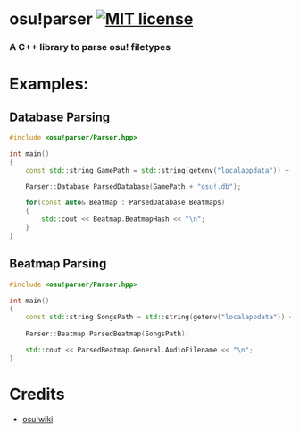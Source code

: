 # osu!parser [![MIT license](https://img.shields.io/badge/License-MIT-blue.svg)](https://lbesson.mit-license.org/)

### A C++ library to parse osu! filetypes

# Examples:

## Database Parsing
```c++
#include <osu!parser/Parser.hpp>

int main()
{
    const std::string GamePath = std::string(getenv("localappdata")) + "\\osu!\\";

    Parser::Database ParsedDatabase(GamePath + "osu!.db");

    for(const auto& Beatmap : ParsedDatabase.Beatmaps)
    {
        std::cout << Beatmap.BeatmapHash << "\n";
    }
}
```

## Beatmap Parsing
```c++
#include <osu!parser/Parser.hpp>

int main()
{
    const std::string SongsPath = std::string(getenv("localappdata")) + "\\osu!\\Songs\\RandomBeatmap\\Beatmap.osu";
    
    Parser::Beatmap ParsedBeatmap(SongsPath);

    std::cout << ParsedBeatmap.General.AudioFilename << "\n";
}
```

# Credits
- [osu!wiki](https://github.com/ppy/osu/wiki/)